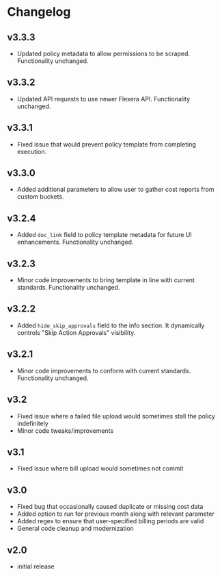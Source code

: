 # Changelog

## v3.3.3

- Updated policy metadata to allow permissions to be scraped. Functionality unchanged.

## v3.3.2

- Updated API requests to use newer Flexera API. Functionality unchanged.

## v3.3.1

- Fixed issue that would prevent policy template from completing execution.

## v3.3.0

- Added additional parameters to allow user to gather cost reports from custom buckets.

## v3.2.4

- Added `doc_link` field to policy template metadata for future UI enhancements. Functionality unchanged.

## v3.2.3

- Minor code improvements to bring template in line with current standards. Functionality unchanged.

## v3.2.2

- Added `hide_skip_approvals` field to the info section. It dynamically controls "Skip Action Approvals" visibility.

## v3.2.1

- Minor code improvements to conform with current standards. Functionality unchanged.

## v3.2

- Fixed issue where a failed file upload would sometimes stall the policy indefinitely
- Minor code tweaks/improvements

## v3.1

- Fixed issue where bill upload would sometimes not commit

## v3.0

- Fixed bug that occasionally caused duplicate or missing cost data
- Added option to run for previous month along with relevant parameter
- Added regex to ensure that user-specified billing periods are valid
- General code cleanup and modernization

## v2.0

- initial release

